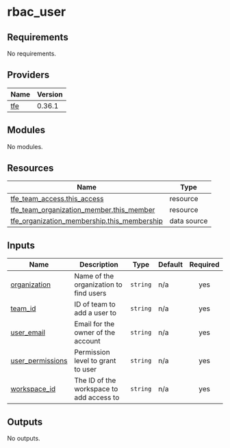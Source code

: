 # rbac_user

<!-- BEGINNING OF PRE-COMMIT-TERRAFORM DOCS HOOK -->
## Requirements

No requirements.

## Providers

| Name | Version |
|------|---------|
| <a name="provider_tfe"></a> [tfe](#provider\_tfe) | 0.36.1 |

## Modules

No modules.

## Resources

| Name | Type |
|------|------|
| [tfe_team_access.this_access](https://registry.terraform.io/providers/hashicorp/tfe/latest/docs/resources/team_access) | resource |
| [tfe_team_organization_member.this_member](https://registry.terraform.io/providers/hashicorp/tfe/latest/docs/resources/team_organization_member) | resource |
| [tfe_organization_membership.this_membership](https://registry.terraform.io/providers/hashicorp/tfe/latest/docs/data-sources/organization_membership) | data source |

## Inputs

| Name | Description | Type | Default | Required |
|------|-------------|------|---------|:--------:|
| <a name="input_organization"></a> [organization](#input\_organization) | Name of the organization to find users | `string` | n/a | yes |
| <a name="input_team_id"></a> [team\_id](#input\_team\_id) | ID of team to add a user to | `string` | n/a | yes |
| <a name="input_user_email"></a> [user\_email](#input\_user\_email) | Email for the owner of the account | `string` | n/a | yes |
| <a name="input_user_permissions"></a> [user\_permissions](#input\_user\_permissions) | Permission level to grant to user | `string` | n/a | yes |
| <a name="input_workspace_id"></a> [workspace\_id](#input\_workspace\_id) | The ID of the workspace to add access to | `string` | n/a | yes |

## Outputs

No outputs.
<!-- END OF PRE-COMMIT-TERRAFORM DOCS HOOK -->
